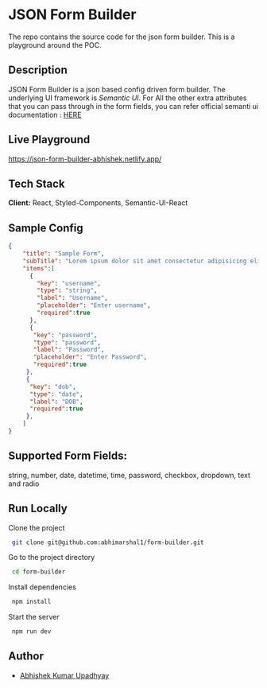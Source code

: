 # JSON Form Builder

The repo contains the source code for the json form builder. This is a playground around the POC.

## Description
JSON Form Builder is a json based config driven form builder. The underlying UI framework is <em>Semantic UI</em>. For All the other extra attributes that you can pass through in the form fields, you can refer official semanti ui documentation : [HERE](https://react.semantic-ui.com/)

## Live Playground

https://json-form-builder-abhishek.netlify.app/

## Tech Stack

**Client:** React, Styled-Components, Semantic-UI-React

## Sample Config
```json
{
    "title": "Sample Form",
    "subTitle": "Lorem ipsum dolor sit amet consectetur adipisicing elit. Quis ipsum quidem, at voluptates in commodi eum numquam placeat sapiente incidunt",
    "items":[
      {
        "key": "username",
        "type": "string",
        "label": "Username",
        "placeholder": "Enter username",
        "required":true
      },
      {
       "key": "password",
       "type": "password",
       "label": "Password",
       "placeholder": "Enter Password",
       "required":true
     },
     {
      "key": "dob",
      "type": "date",
      "label": "DOB",
      "required":true
     },
    ]
}
```
## Supported Form Fields:
string, number, date, datetime, time, password, checkbox, dropdown, text and radio

## Run Locally

Clone the project

```bash
 git clone git@github.com:abhimarshal1/form-builder.git
```

Go to the project directory

```bash
 cd form-builder
```

Install dependencies

```bash
 npm install
```

Start the server

```bash
 npm run dev
```
## Author

- [Abhishek Kumar Upadhyay](https://www.abhishekupadhyay.net)